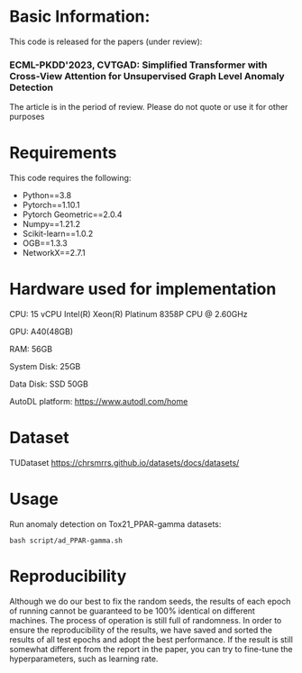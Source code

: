 # Basic Information:
This code is released for the papers (under review):

### ECML-PKDD'2023, CVTGAD: Simplified Transformer with Cross-View Attention for Unsupervised Graph Level Anomaly Detection

The article is in the period of review. Please do not quote or use it for other purposes

# Requirements
This code requires the following:

- Python==3.8
- Pytorch==1.10.1
- Pytorch Geometric==2.0.4
- Numpy==1.21.2
- Scikit-learn==1.0.2
- OGB==1.3.3
- NetworkX==2.7.1

# Hardware used for implementation
CPU: 15 vCPU Intel(R) Xeon(R) Platinum 8358P CPU @ 2.60GHz

GPU: A40(48GB)

RAM: 56GB

System Disk: 25GB

Data Disk: SSD 50GB

AutoDL platform: https://www.autodl.com/home

# Dataset
TUDataset
https://chrsmrrs.github.io/datasets/docs/datasets/

# Usage
Run anomaly detection on Tox21_PPAR-gamma datasets:
```
bash script/ad_PPAR-gamma.sh
```

# Reproducibility
Although we do our best to fix the random seeds, the results of each epoch of running cannot be guaranteed to be 100% identical on different machines. The process of operation is still full of randomness.
In order to ensure the reproducibility of the results, we have saved and sorted the results of all test epochs and adopt the best performance. If the result is still somewhat different from the report in the paper, you can try to fine-tune the hyperparameters, such as learning rate.


